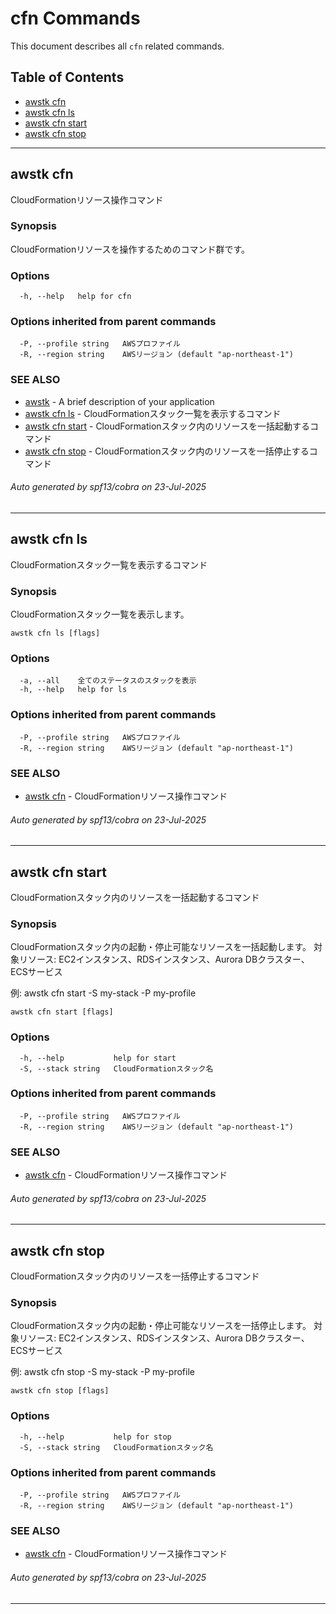 # cfn Commands

This document describes all `cfn` related commands.

## Table of Contents

- [awstk cfn](#awstk-cfn)
- [awstk cfn ls](#awstk-cfn-ls)
- [awstk cfn start](#awstk-cfn-start)
- [awstk cfn stop](#awstk-cfn-stop)

---

## awstk cfn

CloudFormationリソース操作コマンド

### Synopsis

CloudFormationリソースを操作するためのコマンド群です。

### Options

```
  -h, --help   help for cfn
```

### Options inherited from parent commands

```
  -P, --profile string   AWSプロファイル
  -R, --region string    AWSリージョン (default "ap-northeast-1")
```

### SEE ALSO

* [awstk](awstk.md)	 - A brief description of your application
* [awstk cfn ls](awstk_cfn_ls.md)	 - CloudFormationスタック一覧を表示するコマンド
* [awstk cfn start](awstk_cfn_start.md)	 - CloudFormationスタック内のリソースを一括起動するコマンド
* [awstk cfn stop](awstk_cfn_stop.md)	 - CloudFormationスタック内のリソースを一括停止するコマンド

###### Auto generated by spf13/cobra on 23-Jul-2025

---

## awstk cfn ls

CloudFormationスタック一覧を表示するコマンド

### Synopsis

CloudFormationスタック一覧を表示します。

```
awstk cfn ls [flags]
```

### Options

```
  -a, --all    全てのステータスのスタックを表示
  -h, --help   help for ls
```

### Options inherited from parent commands

```
  -P, --profile string   AWSプロファイル
  -R, --region string    AWSリージョン (default "ap-northeast-1")
```

### SEE ALSO

* [awstk cfn](awstk_cfn.md)	 - CloudFormationリソース操作コマンド

###### Auto generated by spf13/cobra on 23-Jul-2025

---

## awstk cfn start

CloudFormationスタック内のリソースを一括起動するコマンド

### Synopsis

CloudFormationスタック内の起動・停止可能なリソースを一括起動します。
対象リソース: EC2インスタンス、RDSインスタンス、Aurora DBクラスター、ECSサービス

例:
  awstk cfn start -S my-stack -P my-profile

```
awstk cfn start [flags]
```

### Options

```
  -h, --help           help for start
  -S, --stack string   CloudFormationスタック名
```

### Options inherited from parent commands

```
  -P, --profile string   AWSプロファイル
  -R, --region string    AWSリージョン (default "ap-northeast-1")
```

### SEE ALSO

* [awstk cfn](awstk_cfn.md)	 - CloudFormationリソース操作コマンド

###### Auto generated by spf13/cobra on 23-Jul-2025

---

## awstk cfn stop

CloudFormationスタック内のリソースを一括停止するコマンド

### Synopsis

CloudFormationスタック内の起動・停止可能なリソースを一括停止します。
対象リソース: EC2インスタンス、RDSインスタンス、Aurora DBクラスター、ECSサービス

例:
  awstk cfn stop -S my-stack -P my-profile

```
awstk cfn stop [flags]
```

### Options

```
  -h, --help           help for stop
  -S, --stack string   CloudFormationスタック名
```

### Options inherited from parent commands

```
  -P, --profile string   AWSプロファイル
  -R, --region string    AWSリージョン (default "ap-northeast-1")
```

### SEE ALSO

* [awstk cfn](awstk_cfn.md)	 - CloudFormationリソース操作コマンド

###### Auto generated by spf13/cobra on 23-Jul-2025

---

